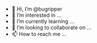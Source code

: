 - 👋 Hi, I’m @bugripper
- 👀 I’m interested in ...
- 🌱 I’m currently learning ...
- 💞️ I’m looking to collaborate on ...
- 📫 How to reach me ...

<!---
bugripper/bugripper is a ✨ special ✨ repository because its `README.md` (this file) appears on your GitHub profile.
You can click the Preview link to take a look at your changes.
--->
